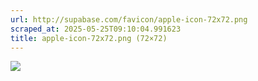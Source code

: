 ```yaml
---
url: http://supabase.com/favicon/apple-icon-72x72.png
scraped_at: 2025-05-25T09:10:04.991623
title: apple-icon-72x72.png (72×72)
---
```


![](https://supabase.com/favicon/apple-icon-72x72.png)


